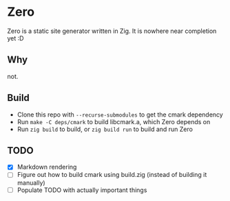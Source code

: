 # Zero
Zero is a static site generator written in Zig. It is nowhere near completion yet :D

## Why
not.

## Build
- Clone this repo with `--recurse-submodules` to get the cmark dependency
- Run `make -C deps/cmark` to build libcmark.a, which Zero depends on
- Run `zig build` to build, or `zig build run` to build and run Zero

## TODO
- [x] Markdown rendering
- [ ] Figure out how to build cmark using build.zig (instead of building it manually)
- [ ] Populate TODO with actually important things
